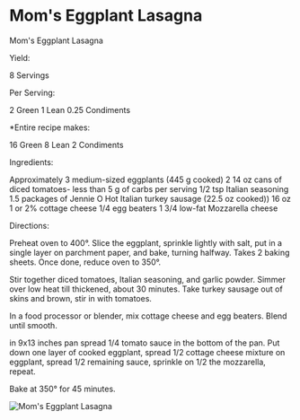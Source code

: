 # Mom's Eggplant Lasagna

Mom's Eggplant Lasagna

Yield:

8 Servings

Per Serving:

2 Green
1 Lean
0.25 Condiments

*Entire recipe makes:

16 Green
8 Lean
2 Condiments

Ingredients:

Approximately 3 medium-sized eggplants (445 g cooked)
2 14 oz cans of diced tomatoes- less than 5 g of carbs per serving
1/2 tsp Italian seasoning
1.5 packages of Jennie O Hot Italian turkey sausage (22.5 oz cooked))
16 oz 1 or 2% cottage cheese
1/4 egg beaters
1 3/4 low-fat Mozzarella cheese

Directions:

Preheat oven to 400°.
Slice the eggplant, sprinkle lightly with salt, put in a single layer on parchment paper, and bake, turning halfway. Takes 2 baking sheets.
Once done, reduce oven to 350°.

Stir together diced tomatoes, Italian seasoning, and garlic powder. Simmer over low heat till thickened, about 30 minutes.
Take turkey sausage out of skins and brown, stir in with tomatoes.

In a food processor or blender, mix cottage cheese and egg beaters. Blend until smooth.

in 9x13 inches pan spread 1/4 tomato sauce in the bottom of the pan. Put down one layer of cooked eggplant, spread 1/2 cottage cheese mixture on eggplant, spread 1/2 remaining sauce, sprinkle on 1/2 the mozzarella, repeat.

Bake at 350° for 45 minutes.

![Mom's Eggplant Lasagna](./Mom's%20Eggplant%20Lasagna.png)

